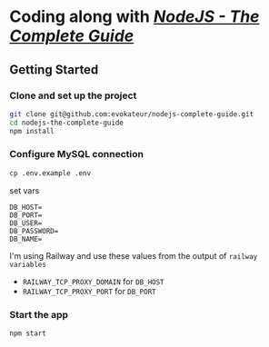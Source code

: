 #  Coding along with [*NodeJS - The Complete Guide*](https://www.udemy.com/course/nodejs-the-complete-guide/)

## Getting Started

### Clone and set up the project

```sh
git clone git@github.com:evokateur/nodejs-complete-guide.git
cd nodejs-the-complete-guide
npm install
```

### Configure MySQL connection

```sh
cp .env.example .env
```

set vars

```
DB_HOST=
DB_PORT=
DB_USER=
DB_PASSWORD=
DB_NAME=
```

I'm using Railway and use these values from the output of `railway variables`

- `RAILWAY_TCP_PROXY_DOMAIN` for `DB_HOST`
- `RAILWAY_TCP_PROXY_PORT` for `DB_PORT`

### Start the app

```sh
npm start
```
